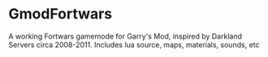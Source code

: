 # GmodFortwars
A working Fortwars gamemode for Garry's Mod, inspired by Darkland Servers circa 2008-2011. Includes lua source, maps, materials, sounds, etc
